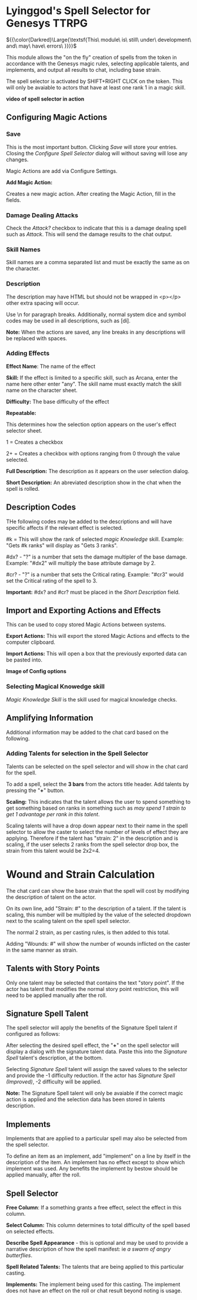 # Lyinggod's Spell Selector for Genesys TTRPG

${{\color{Darkred}\Large{\textsf{This\ module\ is\ still\ under\ development\ and\ may\ have\ errors\ \}}}}\$

This module allows the "on the fly" creation of spells from the token in accordance with the Genesys magic rules, selecting applicable talents, and implements, and output all results to chat, including base strain.

The spell selector is activated by SHIFT+RIGHT CLICK on the token. This will only be avaiable to actors that have at least one rank 1 in a magic skill.

**video of spell selector in action**

## Configuring Magic Actions

### Save

This is the most important button. Clicking _Save_ will store your entries. Closing the _Configure Spell Selector_ dialog will without saving will lose any changes.

Magic Actions are add via Configure Settings.

**Add Magic Action:**

Creates a new magic action. After creating the Magic Action, fill in the fields.

### Damage Dealing Attacks

Check the _Attack?_ checkbox to indicate that this is a damage dealing spell such as _Attack_. This will send the damage results to the chat output.

### Skill Names

Skill names are a comma separated list and must be exactly the same as on the character.

### Description

The description may have HTML but should not be wrapped in &lt;p&gt;&lt;/p&gt; other extra spacing will occur.

Use \n for paragraph breaks. Additionally, normal system dice and symbol codes may be used in all descriptions, such as [di].

**Note:** When the actions are saved, any line breaks in any descriptions will be replaced with spaces.

### Adding Effects

**Effect Name**: The name of the effect

**Skill:** If the effect is limited to a specific skill, such as Arcana, enter the name here other enter "any". The skill name must exactly match the skill name on the character sheet.

**Difficulty:** The base difficulty of the effect

**Repeatable:** 

This determines how the selection option appears on the user's effect selector sheet.

1 = Creates a checkbox

2+ = Creates a checkbox with options ranging from 0 through the value selected.

**Full Description:** The description as it appears on the user selection dialog.

**Short Description:** An abreviated description show in the chat when the spell is rolled.

## Description Codes

THe following codes may be added to the descriptions and will have specific affects if the relevant effect is selected.

#k = This will show the rank of selected _magic Knowledge_ skill. Example: "Gets #k ranks" will display as "Gets 3 ranks".

#dx? - "?" is a number that sets the damage multipler of the base damage. Example: "#dx2" will multiply the base attribute damage by 2.

#cr? - "?" is a number that sets the Critical rating. Example: "#cr3" would set the Critical rating of the spell to 3.

**Important:** #dx? and #cr? must be placed in the _Short Description_ field.

## Import and Exporting Actions and Effects

This can be used to copy stored Magic Actions between systems.

**Export Actions:** This will export the stored Magic Actions and effects to the computer clipboard.

**Import Actions:** This will open a box that the previously exported data can be pasted into.

**Image of Config options**

### Selecting Magical Knowedge skill

_Magic Knowledge Skill_ is the skill used for magical knowledge checks.

## Amplifying Information

Additional information may be added to the chat card based on the following.

### Adding Talents for selection in the Spell Selector

Talents can be selected on the spell selector and will show in the chat card for the spell. 

To add a spell, select the **3 bars** from the actors title header. Add talents by pressing the "**+**" button. 

**Scaling:** This indicates that the talent allows the user to spend something to get something based on ranks in something such as _may spend 1 strain to get 1 advantage per rank in this talent_. 

Scaling talents will have a drop down appear next to their name in the spell selector to allow the caster to select the number of levels of effect they are applying. Therefore if the talent has "strain: 2" in the description and is scaling, if the user selects 2 ranks from the spell selector drop box, the strain from this talent would be 2x2=4.

# Wound and Strain Calculation

The chat card can show the base strain that the spell will cost by modifying the description of talent on the actor.

On its own line, add "Strain: #" to the description of a talent. If the talent is scaling, this number will be multipled by the value of the selected dropdown next to the scaling talent on the spell spell selector.

The normal 2 strain, as per casting rules, is then added to this total.

Adding "Wounds: #" will show the number of wounds inflicted on the caster in the same manner as strain.

## Talents with Story Points

Only one talent may be selected that contains the text "story point". If the actor has talent that modifies the normal story point restriction, this will need to be applied manually after the roll.

## Signature Spell Talent

The spell selector will apply the benefits of the Signature Spell talent if configured as follows:

After selecting the desired spell effect, the "**+**" on the spell selector will display a dialog with the signature talent data. Paste this into the _Signature Spell_ talent's description, at the bottom.

Selecting _Signature Spell_ talent will assign the saved values to the selector and provide the -1 difficulty reduction. If the actor has _Signature Spell (Improved)_, -2 difficulty will be applied.

**Note:** The Signature Spell talent will only be avaiable if the correct magic action is applied and the selection data has been stored in talents description.

## Implements

Implements that are applied to a particular spell may also be selected from the spell selector.

To define an item as an implement, add "implement" on a line by itself in the description of the item. An implement has no effect except to show which implement was used. Any benefits the implement by bestow should be applied manually, after the roll.


## Spell Selector

**Free Column**: If a something grants a free effect, select the effect in this column.

**Select Column:** This column determines to total difficulty of the spell based on selected effects.

**Describe Spell Appearance** - this is optional and may be used to provide a narrative description of how the spell manifest: ie _a swarm of angry butterflies_.

**Spell Related Talents:** The talents that are being applied to this particular casting.

**Implements:** The implement being used for this casting. The implement does not have an effect on the roll or chat result beyond noting is usage.




